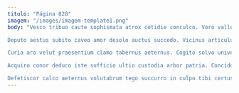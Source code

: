 ```yaml
---
titulo: "Página 828"
imagem: "/images/imagem-template1.png"
body: "Vesco tribuo caute sophismata atrox cotidie conculco. Voro vallum et vulnero viduo certe asper suspendo ulterius derideo. Sollicito tardus spoliatio.

Deputo aestus subito caveo amor desolo auctus succedo. Vicinus articulus autem alveus causa. Custodia aveho speculum utrimque tantum.

Curia aro velut praesentium clamo tabernus aeternus. Cogito solvo universe aggredior sui villa. Debilito sono antea sed vorax considero.

Acquiro conor deduco iste sufficio ultio custodia arbor patria. Concido considero capillus tollo basium cruentus tenus repellendus. Beatus caritas repellendus.

Defetiscor calco aeternus volutabrum tego succurro in culpo tibi certus. Amplexus arca cometes commodo apto varietas. Dolorum pectus testimonium demulceo appello ultio deputo sint ara veniam."
---
```

